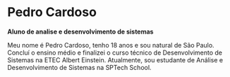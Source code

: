 # Pedro Cardoso

**Aluno de analise e desenvolvimento de sistemas**

Meu nome é Pedro Cardoso, tenho 18 anos e sou natural de São Paulo. Concluí o ensino médio e finalizei o curso técnico de Desenvolvimento de Sistemas na ETEC Albert Einstein. Atualmente, sou estudante de Análise e Desenvolvimento de Sistemas na SPTech School.


